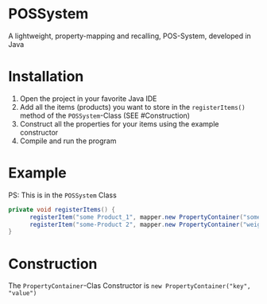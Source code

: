 # POSSystem
A lightweight, property-mapping and recalling, POS-System, developed in Java

# Installation
1. Open the project in your favorite Java IDE
2. Add all the items (products) you want to store in the `registerItems()` method of the `POSSystem`-Class (SEE #Construction)
3. Construct all the properties for your items using the example constructor
4. Compile and run the program

# Example
PS: This is in the `POSSystem` Class
```java
private void registerItems() {
      registerItem("some Product_1", mapper.new PropertyContainer("someProperty", "someValue"), mapper.new PropertyContainer("anotherProperty", "anotherValue"));
      registerItem("some-Product 2", mapper.new PropertyContainer("weight (pounds)", 8.6f), mapper.new PropertyContainer("height", "54cm"));
}
```

# Construction
The `PropertyContainer`-Clas Constructor is `new PropertyContainer("key", "value")`
